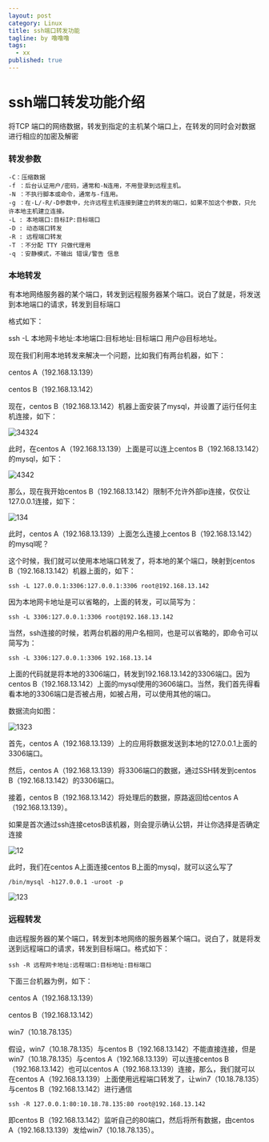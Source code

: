 ```yaml
---
layout: post
category: Linux
title: ssh端口转发功能
tagline: by 噜噜噜
tags: 
  - xx
published: true
---
```




<!--more-->

# ssh端口转发功能介绍

将TCP 端口的网络数据，转发到指定的主机某个端口上，在转发的同时会对数据进行相应的加密及解密

### 转发参数

```
-C：压缩数据
-f ：后台认证用户/密码，通常和-N连用，不用登录到远程主机。
-N ：不执行脚本或命令，通常与-f连用。
-g ：在-L/-R/-D参数中，允许远程主机连接到建立的转发的端口，如果不加这个参数，只允许本地主机建立连接。
-L : 本地端口:目标IP:目标端口
-D : 动态端口转发
-R : 远程端口转发
-T ：不分配 TTY 只做代理用
-q ：安静模式，不输出 错误/警告 信息
```

### 本地转发

有本地网络服务器的某个端口，转发到远程服务器某个端口。说白了就是，将发送到本地端口的请求，转发到目标端口

格式如下：

ssh -L 本地网卡地址:本地端口:目标地址:目标端口 用户@目标地址。

现在我们利用本地转发来解决一个问题，比如我们有两台机器，如下：

centos A（192.168.13.139）

centos B（192.168.13.142）

现在，centos B（192.168.13.142）机器上面安装了mysql，并设置了运行任何主机连接，如下：

![34324](D:\个人博客\easywawa.github.io\_posts\Linux\2020-08-06-ssh端口转发功能.assets\image(2).png)

此时，在centos A（192.168.13.139）上面是可以连上centos B（192.168.13.142）的mysql，如下：

![4342](D:\个人博客\easywawa.github.io\_posts\Linux\2020-08-06-ssh端口转发功能.assets\image(3).png)

那么，现在我开始centos B（192.168.13.142）限制不允许外部ip连接，仅仅让127.0.0.1连接，如下：

![134](D:\个人博客\easywawa.github.io\_posts\Linux\2020-08-06-ssh端口转发功能.assets\image(4).png)

此时，centos A（192.168.13.139）上面怎么连接上centos B（192.168.13.142）的mysql呢？

这个时候，我们就可以使用本地端口转发了，将本地的某个端口，映射到centos B（192.168.13.142）机器上面的，如下：

```
ssh -L 127.0.0.1:3306:127.0.0.1:3306 root@192.168.13.142
```

因为本地网卡地址是可以省略的，上面的转发，可以简写为：

```
ssh -L 3306:127.0.0.1:3306 root@192.168.13.142
```

当然，ssh连接的时候，若两台机器的用户名相同，也是可以省略的，即命令可以简写为：

```
ssh -L 3306:127.0.0.1:3306 192.168.13.14
```

上面的代码就是将本地的3306端口，转发到192.168.13.142的3306端口。因为centos B（192.168.13.142）上面的mysql使用的3606端口。当然，我们首先得看看本地的3306端口是否被占用，如被占用，可以使用其他的端口。



数据流向如图：

![1323](D:\个人博客\easywawa.github.io\_posts\Linux\2020-08-06-ssh端口转发功能.assets\image(5).png)

首先，centos A（192.168.13.139）上的应用将数据发送到本地的127.0.0.1上面的3306端口。

然后，centos A（192.168.13.139）将3306端口的数据，通过SSH转发到centos B（192.168.13.142）的3306端口。

接着，centos B（192.168.13.142）将处理后的数据，原路返回给centos A（192.168.13.139）。

如果是首次通过ssh连接cetosB该机器，则会提示确认公钥，并让你选择是否确定连接

![12](D:\个人博客\easywawa.github.io\_posts\Linux\2020-08-06-ssh端口转发功能.assets\image(6).png)

此时，我们在centos A上面连接centos B上面的mysql，就可以这么写了

```
/bin/mysql -h127.0.0.1 -uroot -p
```

![123](D:\个人博客\easywawa.github.io\_posts\Linux\2020-08-06-ssh端口转发功能.assets\image(7).png)



### 远程转发

由远程服务器的某个端口，转发到本地网络的服务器某个端口。说白了，就是将发送到远程端口的请求，转发到目标端口。格式如下：

```
ssh -R 远程网卡地址:远程端口:目标地址:目标端口
```

下面三台机器为例，如下：

centos A（192.168.13.139）

centos B（192.168.13.142）

win7（10.18.78.135）

假设，win7（10.18.78.135）与centos B（192.168.13.142）不能直接连接，但是win7（10.18.78.135）与centos A（192.168.13.139）可以连接centos B（192.168.13.142）也可以centos A（192.168.13.139）连接，那么，我们就可以在centos A（192.168.13.139）上面使用远程端口转发了，让win7（10.18.78.135）与centos B（192.168.13.142）进行通信

```
ssh -R 127.0.0.1:80:10.18.78.135:80 root@192.168.13.142
```

即centos B（192.168.13.142）监听自己的80端口，然后将所有数据，由centos A（192.168.13.139）发给win7（10.18.78.135）。

